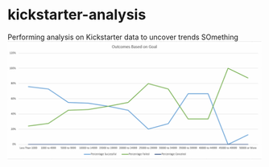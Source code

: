 # kickstarter-analysis
Performing analysis on Kickstarter data to uncover trends
SOmething
![plot](./Outcomes_Based_on_Goals.png)
